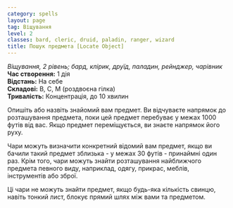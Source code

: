 ```yaml
---
category: spells
layout: page
tag: Віщування
level: 2
classes: bard, cleric, druid, paladin, ranger, wizard
title: Пошук предмета [Locate Object]
---
```


_Віщування, 2 рівень; бард, клірик, друїд, паладин, рейнджер, чарівник_    
**Час створення:** 1 дія    
**Відстань:** На себе    
**Складові:** В, С, М (роздвоєна гілка)    
**Тривалість:** Концентрація, до 10 хвилин    

Опишіть або назвіть знайомий вам предмет. Ви відчуваєте напрямок до розташування предмета, поки цей предмет перебуває у межах 1000 футів від вас. Якщо предмет переміщується, ви знаєте напрямок його руху.    

Чари можуть визначити конкретний відомий вам предмет, якщо ви бачили такий предмет зблизька - у межах 30 футів - принаймні один раз. Крім того, чари можуть знайти розташування найближчого предмета певного виду, наприклад, одягу, прикрас, меблів, інструментів або зброї.    

Ці чари не можуть знайти предмет, якщо будь-яка кількість свинцю, навіть тонкий лист, блокує прямий шлях між вами та предметом. 
